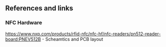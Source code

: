 
## References and links

### NFC Hardware

https://www.nxp.com/products/rfid-nfc/nfc-hf/nfc-readers/pn512-reader-board:PNEV512B - Scheamtics and PCB layout
